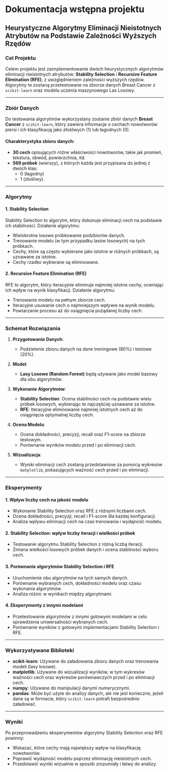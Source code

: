 # Dokumentacja wstępna projektu

## Heurystyczne Algorytmy Eliminacji Nieistotnych Atrybutów na Podstawie Zależności Wyższych Rzędów

### Cel Projektu
Celem projektu jest zaimplementowanie dwóch heurystycznych algorytmów eliminacji nieistotnych atrybutów: **Stability Selection** i **Recursive Feature Elimination (RFE)**, z uwzględnieniem zależności wyższych rzędów. Algorytmy te zostaną przetestowane na zbiorze danych Breast Cancer z `scikit-learn` oraz modelu uczenia maszynowego Las Losowy.

---

### Zbiór Danych
Do testowania algorytmów wykorzystany zostanie zbiór danych **Breast Cancer** z `scikit-learn`, który zawiera informacje o cechach nowotworów piersi i ich klasyfikację jako złośliwych (1) lub łagodnych (0).

#### Charakterystyka zbioru danych:
- **30 cech** opisujących różne właściwości nowotworów, takie jak promień, tekstura, obwód, powierzchnia, itd.
- **569 próbek** (wierszy), z których każda jest przypisana do jednej z dwóch klas: 
  - 0 (łagodny)
  - 1 (złośliwy).

---

### Algorytmy

#### 1. Stability Selection
Stability Selection to algorytm, który dokonuje eliminacji cech na podstawie ich stabilności. Działanie algorytmu:
- Wielokrotne losowe próbkowanie podzbiorów danych.
- Trenowanie modelu (w tym przypadku lasów losowych) na tych próbkach.
- Cechy, które są często wybierane jako istotne w różnych próbkach, są uznawane za istotne.
- Cechy rzadko wybierane są eliminowane.

#### 2. Recursive Feature Elimination (RFE)
RFE to algorytm, który iteracyjnie eliminuje najmniej istotne cechy, oceniając ich wpływ na wynik klasyfikacji. Działanie algorytmu:
- Trenowanie modelu na pełnym zbiorze cech.
- Iteracyjne usuwanie cech o najmniejszym wpływie na wynik modelu.
- Powtarzanie procesu aż do osiągnięcia pożądanej liczby cech.

---

### Schemat Rozwiązania

1. **Przygotowanie Danych**:
   - Podzielenie zbioru danych na dane treningowe (80%) i testowe (20%).

2. **Model**:
   - **Lasy Losowe (Random Forest)** będą używane jako model bazowy dla obu algorytmów.

3. **Wykonanie Algorytmów**:
   - **Stability Selection**: Ocena stabilności cech na podstawie wielu próbek losowych, wybierając te najczęściej uznawane za istotne.
   - **RFE**: Iteracyjne eliminowanie najmniej istotnych cech aż do osiągnięcia optymalnej liczby cech.

4. **Ocena Modelu**:
   - Ocena dokładności, precyzji, recall oraz F1-score na zbiorze testowym.
   - Porównanie wyników modelu przed i po eliminacji cech.

5. **Wizualizacja**:
   - Wyniki eliminacji cech zostaną przedstawione za pomocą wykresów `matplotlib`, pokazujących ważność cech przed i po eliminacji.

---

### Eksperymenty

#### 1. Wpływ liczby cech na jakość modelu
- Wykonanie Stability Selection oraz RFE z różnymi liczbami cech.
- Ocena dokładności, precyzji, recall i F1-score dla każdej konfiguracji.
- Analiza wpływu eliminacji cech na czas trenowania i wydajność modelu.

#### 2. Stability Selection: wpływ liczby iteracji i wielkości próbek
- Testowanie algorytmu Stability Selection z różną liczbą iteracji.
- Zmiana wielkości losowych próbek danych i ocena stabilności wyboru cech.

#### 3. Porównanie algorytmów Stability Selection i RFE
- Uruchomienie obu algorytmów na tych samych danych.
- Porównanie wybranych cech, dokładności modelu oraz czasu wykonania algorytmów.
- Analiza różnic w wynikach między algorytmami.

#### 4. Eksperymenty z innymi modelami
- Przetestowanie algorytmów z innymi gotowymi modelami w celu sprawdzenia uniwersalności wybranych cech.
- Porównanie wyników z gotowymi implementacjami Stability Selection i RFE.

---

### Wykorzystywane Biblioteki
- **scikit-learn**: Używane do załadowania zbioru danych oraz trenowania modeli (lasy losowe).
- **matplotlib**: Używane do wizualizacji wyników, w tym wykresów ważności cech oraz wykresów porównawczych przed i po eliminacji cech.
- **numpy**: Używane do manipulacji danymi numerycznymi.
- **pandas**: Może być użyte do analizy danych, ale nie jest konieczne, jeżeli dane są w formacie, który `scikit-learn` potrafi bezpośrednio załadować.

---

### Wyniki
Po przeprowadzeniu eksperymentów algorytmy Stability Selection oraz RFE powinny:
- Wskazać, które cechy mają największy wpływ na klasyfikację nowotworów.
- Poprawić wydajność modelu poprzez eliminację nieistotnych cech.
- Przedstawić wyniki wizualnie w sposób zrozumiały i łatwy do analizy.